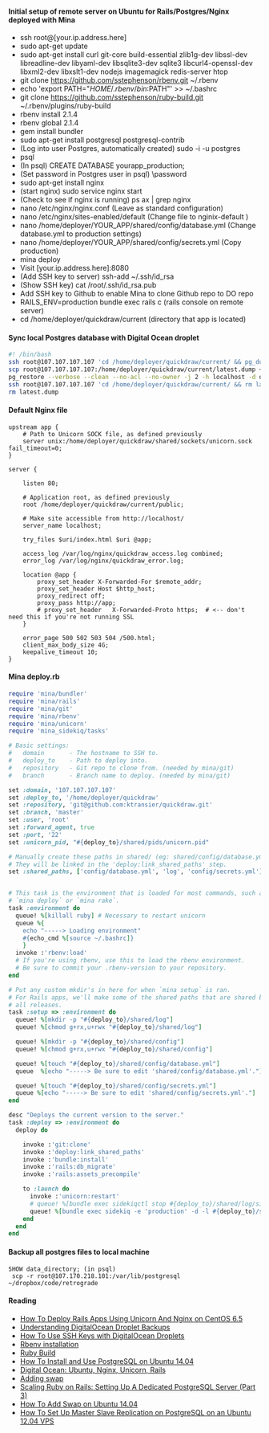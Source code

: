 #### Initial setup of remote server on Ubuntu for Rails/Postgres/Nginx deployed with Mina

+ ssh root@[your.ip.address.here]
+ sudo apt-get update
+ sudo apt-get install curl git-core build-essential zlib1g-dev libssl-dev libreadline-dev libyaml-dev libsqlite3-dev sqlite3 libcurl4-openssl-dev libxml2-dev libxslt1-dev nodejs imagemagick redis-server htop
+ git clone https://github.com/sstephenson/rbenv.git ~/.rbenv
+ echo 'export PATH="$HOME/.rbenv/bin:$PATH"' >> ~/.bashrc
+ git clone https://github.com/sstephenson/ruby-build.git ~/.rbenv/plugins/ruby-build
+ rbenv install 2.1.4
+ rbenv global 2.1.4
+ gem install bundler
+ sudo apt-get install postgresql postgresql-contrib
+ (Log into user Postgres, automatically created) sudo -i -u postgres
+ psql
+ (In psql) CREATE DATABASE yourapp_production;
+ (Set password in Postgres user in psql) \password
+ sudo apt-get install nginx
+ (start nginx) sudo service nginx start 
+ (Check to see if nginx is running) ps ax | grep nginx
+ nano /etc/nginx/nginx.conf (Leave as standard configuration)
+ nano /etc/nginx/sites-enabled/default (Change file to nginix-default )
+ nano /home/deployer/YOUR_APP/shared/config/database.yml (Change database.yml to production settings)
+ nano /home/deployer/YOUR_APP/shared/config/secrets.yml (Copy production)
+ mina deploy
+ Visit [your.ip.address.here]:8080
+ (Add SSH key to server) ssh-add ~/.ssh/id_rsa 
+ (Show SSH key) cat /root/.ssh/id_rsa.pub
+ Add SSH key to Github to enable Mina to clone Github repo to DO repo
+ RAILS_ENV=production bundle exec rails c (rails console on remote server)
+ cd /home/deployer/quickdraw/current (directory that app is located)


#### Sync local Postgres database with Digital Ocean droplet

```bash
#! /bin/bash
ssh root@107.107.107.107 'cd /home/deployer/quickdraw/current/ && pg_dump -Fc quickdraw_production > latest.dump'
scp root@107.107.107.107:/home/deployer/quickdraw/current/latest.dump ~/dropbox/code/retrograde
pg_restore --verbose --clean --no-acl --no-owner -j 2 -h localhost -d quickdraw_development latest.dump
ssh root@107.107.107.107 'cd /home/deployer/quickdraw/current/ && rm latest.dump'
rm latest.dump
```

#### Default Nginx file

```
upstream app {
    # Path to Unicorn SOCK file, as defined previously
    server unix:/home/deployer/quickdraw/shared/sockets/unicorn.sock fail_timeout=0;
}

server {

    listen 80;

    # Application root, as defined previously
    root /home/deployer/quickdraw/current/public;

    # Make site accessible from http://localhost/
    server_name localhost;

    try_files $uri/index.html $uri @app;

    access_log /var/log/nginx/quickdraw_access.log combined;
    error_log /var/log/nginx/quickdraw_error.log;

    location @app {
        proxy_set_header X-Forwarded-For $remote_addr;
        proxy_set_header Host $http_host;
        proxy_redirect off;
        proxy_pass http://app;
        # proxy_set_header   X-Forwarded-Proto https;  # <-- don't need this if you're not running SSL
    }

    error_page 500 502 503 504 /500.html;
    client_max_body_size 4G;
    keepalive_timeout 10;
}
```

#### Mina deploy.rb

```ruby
require 'mina/bundler'
require 'mina/rails'
require 'mina/git'
require 'mina/rbenv'
require 'mina/unicorn'
require 'mina_sidekiq/tasks'

# Basic settings:
#   domain       - The hostname to SSH to.
#   deploy_to    - Path to deploy into.
#   repository   - Git repo to clone from. (needed by mina/git)
#   branch       - Branch name to deploy. (needed by mina/git)

set :domain, '107.107.107.107'
set :deploy_to, '/home/deployer/quickdraw'
set :repository, 'git@github.com:ktransier/quickdraw.git'
set :branch, 'master'
set :user, 'root'
set :forward_agent, true
set :port, '22'
set :unicorn_pid, "#{deploy_to}/shared/pids/unicorn.pid"

# Manually create these paths in shared/ (eg: shared/config/database.yml) in your server.
# They will be linked in the 'deploy:link_shared_paths' step.
set :shared_paths, ['config/database.yml', 'log', 'config/secrets.yml']


# This task is the environment that is loaded for most commands, such as
# `mina deploy` or `mina rake`.
task :environment do
  queue! %[killall ruby] # Necessary to restart unicorn
  queue %{
    echo "-----> Loading environment"
    #{echo_cmd %[source ~/.bashrc]}
    }
  invoke :'rbenv:load'
  # If you're using rbenv, use this to load the rbenv environment.
  # Be sure to commit your .rbenv-version to your repository.
end

# Put any custom mkdir's in here for when `mina setup` is ran.
# For Rails apps, we'll make some of the shared paths that are shared between
# all releases.
task :setup => :environment do
  queue! %[mkdir -p "#{deploy_to}/shared/log"]
  queue! %[chmod g+rx,u+rwx "#{deploy_to}/shared/log"]

  queue! %[mkdir -p "#{deploy_to}/shared/config"]
  queue! %[chmod g+rx,u+rwx "#{deploy_to}/shared/config"]

  queue! %[touch "#{deploy_to}/shared/config/database.yml"]
  queue  %[echo "-----> Be sure to edit 'shared/config/database.yml'."]

  queue! %[touch "#{deploy_to}/shared/config/secrets.yml"]
  queue %[echo "-----> Be sure to edit 'shared/config/secrets.yml'."]
end

desc "Deploys the current version to the server."
task :deploy => :environment do
  deploy do

    invoke :'git:clone'
    invoke :'deploy:link_shared_paths'
    invoke :'bundle:install'
    invoke :'rails:db_migrate'
    invoke :'rails:assets_precompile'

    to :launch do
      invoke :'unicorn:restart'
      # queue! %[bundle exec sidekiqctl stop #{deploy_to}/shared/log/sidekiq.pid]
      queue! %[bundle exec sidekiq -e 'production' -d -l #{deploy_to}/shared/log/sidekiq.log -p #{deploy_to}/shared/log/sidekiq.pid -c 1]  
    end
  end
end
```

#### Backup all postgres files to local machine
```
SHOW data_directory; (in psql)
 scp -r root@107.170.218.101:/var/lib/postgresql ~/dropbox/code/retrograde
```

#### Reading 
+ [How To Deploy Rails Apps Using Unicorn And Nginx on CentOS 6.5](https://www.digitalocean.com/community/tutorials/how-to-deploy-rails-apps-using-unicorn-and-nginx-on-centos-6-5)
+ [Understanding DigitalOcean Droplet Backups](https://www.digitalocean.com/community/tutorials/understanding-digitalocean-droplet-backups)
+ [How To Use SSH Keys with DigitalOcean Droplets](https://www.digitalocean.com/community/tutorials/how-to-use-ssh-keys-with-digitalocean-droplets)
+ [Rbenv installation](https://github.com/sstephenson/rbenv#table-of-contents)
+ [Ruby Build](https://github.com/sstephenson/ruby-build#readme)
+ [How To Install and Use PostgreSQL on Ubuntu 14.04](https://www.digitalocean.com/community/tutorials/how-to-install-and-use-postgresql-on-ubuntu-14-04)
+ [Digital Ocean: Ubuntu, Nginx, Unicorn, Rails](http://blog.mccartie.com/2014/08/28/digital-ocean.html)
+ [Adding swap](https://www.digitalocean.com/community/tutorials/how-to-add-swap-on-ubuntu-14-04)
+ [Scaling Ruby on Rails: Setting Up A Dedicated PostgreSQL Server (Part 3)](https://www.digitalocean.com/community/tutorials/scaling-ruby-on-rails-setting-up-a-dedicated-postgresql-server-part-3)
+ [How To Add Swap on Ubuntu 14.04](https://www.digitalocean.com/community/tutorials/how-to-add-swap-on-ubuntu-14-04)
+ [How To Set Up Master Slave Replication on PostgreSQL on an Ubuntu 12.04 VPS](https://www.digitalocean.com/community/tutorials/how-to-set-up-master-slave-replication-on-postgresql-on-an-ubuntu-12-04-vps)
